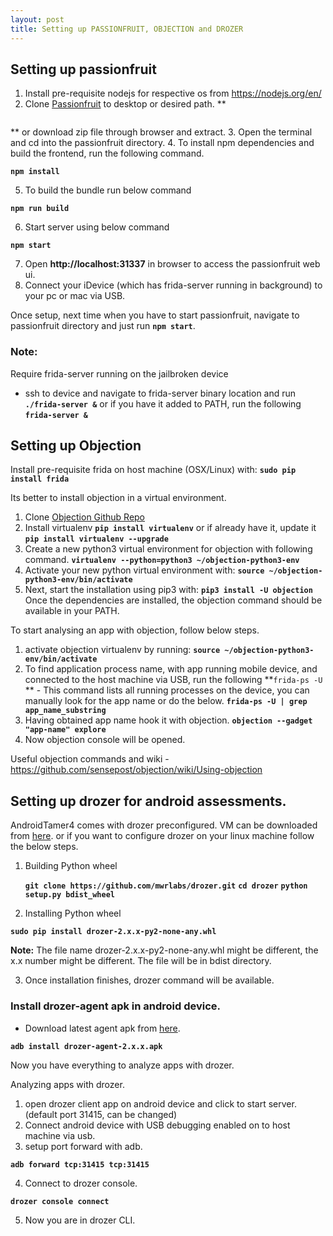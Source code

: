 ```yaml
---
layout: post
title: Setting up PASSIONFRUIT, OBJECTION and DROZER
---
```



## Setting up passionfruit
1. Install pre-requisite nodejs for respective os from https://nodejs.org/en/
2. Clone [Passionfruit](https://github.com/chaitin/passionfruit) to desktop or desired path.
**
```git clone https://github.com/chaitin/passionfruit.git
```
**
or download zip file through browser and extract.
3. Open the terminal and cd into the passionfruit directory.
4. To install npm dependencies and build the frontend, run the following command.

**`npm install`**

5. To build the bundle run below command

**`npm run build`**

6. Start server using below command

**`npm start`**

7. Open **http://localhost:31337** in browser to access the passionfruit web ui.
8. Connect your iDevice (which has frida-server running in background) to your pc or mac via USB.

Once setup, next time when you have to start passionfruit, navigate to passionfruit directory and just run **`npm start`**.


### Note:
Require frida-server running on the jailbroken device
- ssh to device and navigate to frida-server binary location and run 
	**`./frida-server &`**
	or if you have it added to PATH, run the following
	**`frida-server &`**

## Setting up Objection

Install pre-requisite frida on host machine (OSX/Linux) with:
	**`sudo pip install frida`**

Its better to install objection in a virtual environment.
1. Clone [Objection Github Repo](https://github.com/sensepost/objection/)
2. Install virtualenv
	**`pip install virtualenv`**
	or if already have it, update it
	**`pip install virtualenv --upgrade`**
3. Create a new python3 virtual environment for objection with following command.
	**`virtualenv --python=python3 ~/objection-python3-env`**
4. Activate your new python virtual environment with:
	**`source ~/objection-python3-env/bin/activate`**
5. Next, start the installation using pip3 with:
	**`pip3 install -U objection`**
	Once the dependencies are installed, the objection command should be available in your PATH.

To start analysing an app with objection, follow below steps.
1. activate objection virtualenv by running:
	**`source ~/objection-python3-env/bin/activate`**
2. To find application process name, with app running mobile device, and connected to the host machine via USB, run the following
	**`frida-ps -U` ** - This command lists all running processes on the device, you can manually look for the app name or do the below.
	**`frida-ps -U | grep app_name_substring`**
3. Having obtained app name hook it with objection.
	**`objection --gadget "app-name" explore`**
4. Now objection console will be opened.

Useful objection commands and wiki - https://github.com/sensepost/objection/wiki/Using-objection

## Setting up drozer for android assessments.

AndroidTamer4 comes with drozer preconfigured. VM can be downloaded from
[here](https://androidtamer.com/tamer4-release). or  if you want to configure drozer on your linux machine follow the below steps.
1. Building Python wheel
	
	**`git clone https://github.com/mwrlabs/drozer.git`**
	**`cd drozer`**
	**`python setup.py bdist_wheel`**

2. Installing Python wheel

**`sudo pip install drozer-2.x.x-py2-none-any.whl`**

**Note:** The file name drozer-2.x.x-py2-none-any.whl might be different, the x.x number might be different. The file will be in bdist directory.

3. Once installation finishes, drozer command will be available.

### Install drozer-agent apk in android device.
- Download latest agent apk from [here](https://github.com/mwrlabs/drozer/releases/).

**`adb install drozer-agent-2.x.x.apk`**

Now you have everything to analyze apps with drozer.

Analyzing apps with drozer.
1. open drozer client app on android device and click to start server. (default port 31415, can be changed)
2. Connect android device with USB debugging enabled on to host machine via usb.
3. setup port forward with adb.

**`adb forward tcp:31415 tcp:31415`**

4. Connect to drozer console.

**`drozer console connect`**

5. Now you are in drozer CLI.
